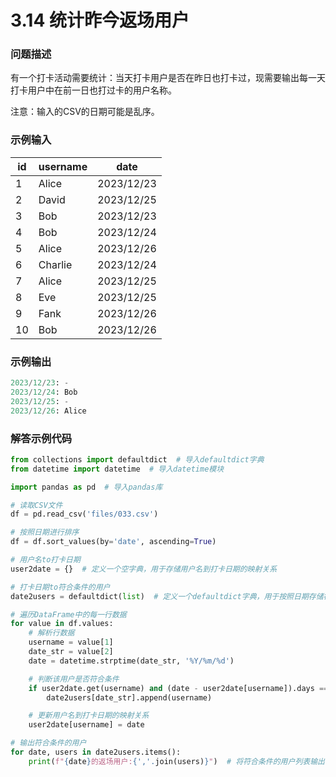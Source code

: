 # 3.14 统计昨今返场用户

### 问题描述

有一个打卡活动需要统计：当天打卡用户是否在昨日也打卡过，现需要输出每一天打卡用户中在前一日也打过卡的用户名称。

注意：输入的CSV的日期可能是乱序。

### 示例输入

| id | username | date |
| --- | --- | --- |
| 1 | Alice | 2023/12/23 |
| 2 | David | 2023/12/25 |
| 3 | Bob | 2023/12/23 |
| 4 | Bob | 2023/12/24 |
| 5 | Alice | 2023/12/26 |
| 6 | Charlie | 2023/12/24 |
| 7 | Alice | 2023/12/25 |
| 8 | Eve | 2023/12/25 |
| 9 | Fank | 2023/12/26 |
| 10 | Bob | 2023/12/26 |

### 示例输出

```python
2023/12/23: -
2023/12/24: Bob
2023/12/25: -
2023/12/26: Alice
```

### 解答示例代码

```python
from collections import defaultdict  # 导入defaultdict字典
from datetime import datetime  # 导入datetime模块

import pandas as pd  # 导入pandas库

# 读取CSV文件
df = pd.read_csv('files/033.csv')

# 按照日期进行排序
df = df.sort_values(by='date', ascending=True)

# 用户名to打卡日期
user2date = {}  # 定义一个空字典，用于存储用户名到打卡日期的映射关系

# 打卡日期to符合条件的用户
date2users = defaultdict(list)  # 定义一个defaultdict字典，用于按照日期存储符合条件的用户列表

# 遍历DataFrame中的每一行数据
for value in df.values:
    # 解析行数据
    username = value[1]
    date_str = value[2]
    date = datetime.strptime(date_str, '%Y/%m/%d')

    # 判断该用户是否符合条件
    if user2date.get(username) and (date - user2date[username]).days == 1:
        date2users[date_str].append(username)

    # 更新用户名到打卡日期的映射关系
    user2date[username] = date

# 输出符合条件的用户
for date, users in date2users.items():
    print(f"{date}的返场用户:{','.join(users)}")  # 将符合条件的用户列表输出
```